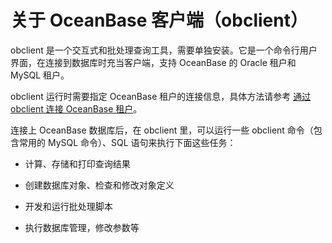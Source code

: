 关于 OceanBase 客户端（obclient） 
===============================================



obclient 是一个交互式和批处理查询工具，需要单独安装。它是一个命令行用户界面，在连接到数据库时充当客户端，支持 OceanBase 的 Oracle 租户和 MySQL 租户。

obclient 运行时需要指定 OceanBase 租户的连接信息，具体方法请参考 [通过 obclient 连接 OceanBase 租户](/docs-cn/8.developer-guide-oracle-mode/2.connect-to-the-oceanbase-database-1/1.connect-to-an-oceanbase-tenant-by-using-obclient-1/)。

连接上 OceanBase 数据库后，在 obclient 里，可以运行一些 obclient 命令（包含常用的 MySQL 命令）、SQL 语句来执行下面这些任务：

* 计算、存储和打印查询结果

  

* 创建数据库对象、检查和修改对象定义

  

* 开发和运行批处理脚本

  

* 执行数据库管理，修改参数等

  



